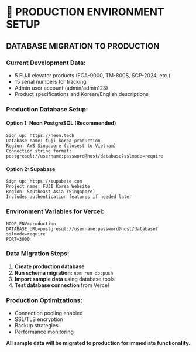 # 🔧 PRODUCTION ENVIRONMENT SETUP

## DATABASE MIGRATION TO PRODUCTION

### Current Development Data:
- 5 FUJI elevator products (FCA-9000, TM-800S, SCP-2024, etc.)
- 15 serial numbers for tracking
- Admin user account (admin/admin123)
- Product specifications and Korean/English descriptions

### Production Database Setup:

#### Option 1: Neon PostgreSQL (Recommended)
```
Sign up: https://neon.tech
Database name: fuji-korea-production
Region: AWS Singapore (closest to Vietnam)
Connection string format:
postgresql://username:password@host/database?sslmode=require
```

#### Option 2: Supabase
```
Sign up: https://supabase.com
Project name: FUJI Korea Website
Region: Southeast Asia (Singapore)
Includes authentication features if needed later
```

### Environment Variables for Vercel:
```
NODE_ENV=production
DATABASE_URL=postgresql://username:password@host/database?sslmode=require
PORT=3000
```

### Data Migration Steps:
1. **Create production database**
2. **Run schema migration:** `npm run db:push`
3. **Import sample data** using database tools
4. **Test database connection** from Vercel

### Production Optimizations:
- Connection pooling enabled
- SSL/TLS encryption
- Backup strategies
- Performance monitoring

**All sample data will be migrated to production for immediate functionality.**
